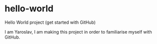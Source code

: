 # hello-world
Hello World project (get started with GitHub)

I am Yaroslav, I am making this project in order to familiarise myself with GitHub.
